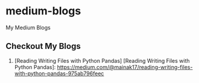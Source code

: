 # medium-blogs
My Medium Blogs

## Checkout My Blogs

1. [Reading Writing Files with Python Pandas]
[Reading Writing Files with Python Pandas]: <https://medium.com/@mainak17/reading-writing-files-with-python-pandas-975ab796feec>
